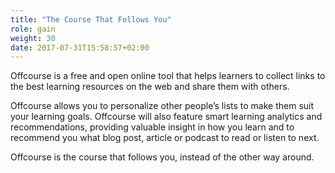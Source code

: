 ```yaml
---
title: "The Course That Follows You"
role: gain
weight: 30
date: 2017-07-31T15:58:57+02:00
---
```

Offcourse is a free and open online tool that helps learners to collect links 
to the best learning resources on the web and share them with others.
 
Offcourse allows you to personalize other people’s lists to make them suit your 
learning goals. Offcourse will also feature smart learning analytics and 
recommendations, providing valuable insight in how you learn and to recommend you 
what blog post, article or podcast to read or listen to next. 

Offcourse is the course that follows you, instead of the other way around.
